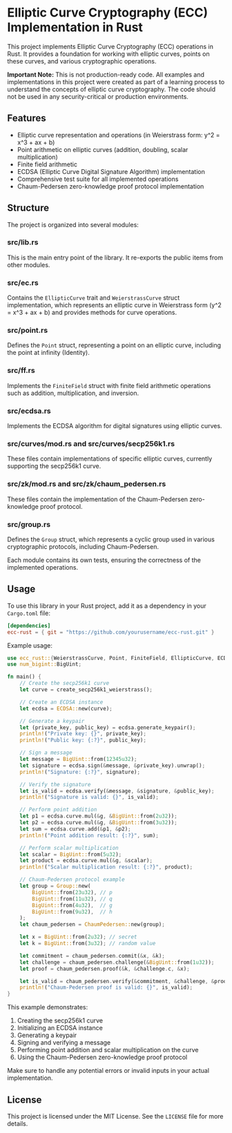 # Elliptic Curve Cryptography (ECC) Implementation in Rust

This project implements Elliptic Curve Cryptography (ECC) operations in Rust. It provides a foundation for working with elliptic curves, points on these curves, and various cryptographic operations.

**Important Note:** This is not production-ready code. All examples and implementations in this project were created as part of a learning process to understand the concepts of elliptic curve cryptography. The code should not be used in any security-critical or production environments.

## Features

- Elliptic curve representation and operations (in Weierstrass form: y^2 = x^3 + ax + b)
- Point arithmetic on elliptic curves (addition, doubling, scalar multiplication)
- Finite field arithmetic
- ECDSA (Elliptic Curve Digital Signature Algorithm) implementation
- Comprehensive test suite for all implemented operations
- Chaum-Pedersen zero-knowledge proof protocol implementation

## Structure

The project is organized into several modules:

### src/lib.rs

This is the main entry point of the library. It re-exports the public items from other modules.

### src/ec.rs

Contains the `EllipticCurve` trait and `WeierstrassCurve` struct implementation, which represents an elliptic curve in Weierstrass form (y^2 = x^3 + ax + b) and provides methods for curve operations.

### src/point.rs

Defines the `Point` struct, representing a point on an elliptic curve, including the point at infinity (Identity).

### src/ff.rs

Implements the `FiniteField` struct with finite field arithmetic operations such as addition, multiplication, and inversion.

### src/ecdsa.rs

Implements the ECDSA algorithm for digital signatures using elliptic curves.

### src/curves/mod.rs and src/curves/secp256k1.rs

These files contain implementations of specific elliptic curves, currently supporting the secp256k1 curve.

### src/zk/mod.rs and src/zk/chaum_pedersen.rs

These files contain the implementation of the Chaum-Pedersen zero-knowledge proof protocol.

### src/group.rs

Defines the `Group` struct, which represents a cyclic group used in various cryptographic protocols, including Chaum-Pedersen.

Each module contains its own tests, ensuring the correctness of the implemented operations.

## Usage

To use this library in your Rust project, add it as a dependency in your `Cargo.toml` file:


```toml
[dependencies]
ecc-rust = { git = "https://github.com/yourusername/ecc-rust.git" }
```

Example usage:

```rust
use ecc_rust::{WeierstrassCurve, Point, FiniteField, EllipticCurve, ECDSA, create_secp256k1_curve, ChaumPedersen, Group};
use num_bigint::BigUint;

fn main() {
    // Create the secp256k1 curve
    let curve = create_secp256k1_weierstrass();

    // Create an ECDSA instance
    let ecdsa = ECDSA::new(curve);

    // Generate a keypair
    let (private_key, public_key) = ecdsa.generate_keypair();
    println!("Private key: {}", private_key);
    println!("Public key: {:?}", public_key);

    // Sign a message
    let message = BigUint::from(12345u32);
    let signature = ecdsa.sign(&message, &private_key).unwrap();
    println!("Signature: {:?}", signature);

    // Verify the signature
    let is_valid = ecdsa.verify(&message, &signature, &public_key);
    println!("Signature is valid: {}", is_valid);

    // Perform point addition
    let p1 = ecdsa.curve.mul(&g, &BigUint::from(2u32));
    let p2 = ecdsa.curve.mul(&g, &BigUint::from(3u32));
    let sum = ecdsa.curve.add(&p1, &p2);
    println!("Point addition result: {:?}", sum);

    // Perform scalar multiplication
    let scalar = BigUint::from(5u32);
    let product = ecdsa.curve.mul(&g, &scalar);
    println!("Scalar multiplication result: {:?}", product);

    // Chaum-Pedersen protocol example
    let group = Group::new(
        BigUint::from(23u32), // p
        BigUint::from(11u32), // q
        BigUint::from(4u32),  // g
        BigUint::from(9u32),  // h
    );
    let chaum_pedersen = ChaumPedersen::new(group);

    let x = BigUint::from(2u32); // secret
    let k = BigUint::from(3u32); // random value

    let commitment = chaum_pedersen.commit(&x, &k);
    let challenge = chaum_pedersen.challenge(&BigUint::from(1u32));
    let proof = chaum_pedersen.proof(&k, &challenge.c, &x);

    let is_valid = chaum_pedersen.verify(&commitment, &challenge, &proof);
    println!("Chaum-Pedersen proof is valid: {}", is_valid);
}
```

This example demonstrates:

1. Creating the secp256k1 curve
2. Initializing an ECDSA instance
3. Generating a keypair
4. Signing and verifying a message
5. Performing point addition and scalar multiplication on the curve
6. Using the Chaum-Pedersen zero-knowledge proof protocol

Make sure to handle any potential errors or invalid inputs in your actual implementation.


## License

This project is licensed under the MIT License. See the `LICENSE` file for more details.

